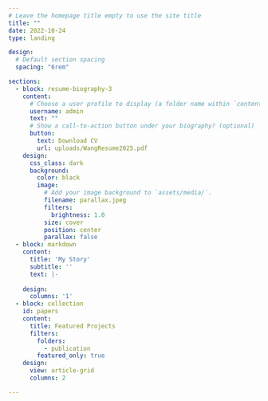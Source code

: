 ```yaml
---
# Leave the homepage title empty to use the site title
title: ""
date: 2022-10-24
type: landing

design:
  # Default section spacing
  spacing: "6rem"

sections:
  - block: resume-biography-3
    content:
      # Choose a user profile to display (a folder name within `content/authors/`)
      username: admin
      text: ""
      # Show a call-to-action button under your biography? (optional)
      button:
        text: Download CV
        url: uploads/WangResume2025.pdf
    design:
      css_class: dark
      background:
        color: black
        image:
          # Add your image background to `assets/media/`.
          filename: parallax.jpeg
          filters:
            brightness: 1.0
          size: cover
          position: center
          parallax: false
  - block: markdown
    content:
      title: 'My Story'
      subtitle: ''
      text: |-
        
    design:
      columns: '1'
  - block: collection
    id: papers
    content:
      title: Featured Projects
      filters:
        folders:
          - publication
        featured_only: true
    design:
      view: article-grid
      columns: 2

---
```


